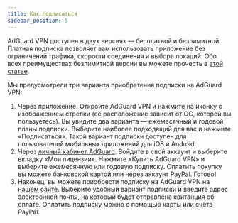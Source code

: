 ```yaml
---
title: Как подписаться
sidebar_position: 5
---
```


AdGuard VPN доступен в двух версиях — бесплатной и безлимитной. Платная подписка позволяет вам использовать приложение без ограничений трафика, скорости соединения и выбора локаций. Обо всех преимуществах безлимитной версии вы можете прочесть в [этой статье](free-vs-unlimited.md).

Мы предусмотрели три варианта приобретения подписки на AdGuard VPN:

1. Через приложение. Откройте AdGuard VPN и нажмите на иконку с изображением стрелки (её расположение зависит от ОС, которой вы пользуетесь). Вы увидите два варианта — ежемесячный и годовой планы подписки. Выберите наиболее подходящий для вас и нажмите «Подписаться». Такой вариант подписки доступен для пользователей мобильных приложений для iOS и Android.
2. Через [личный кабинет AdGuard](https://my.adguard.com/main.html). Войдите в свой аккаунт и выберите вкладку «Мои лицензии‎». Нажмите «Купить AdGuard VPN‎» и выберите ежемесячную или годовую подписку. Оплатить покупку вы можете банковской картой или через аккаунт PayPal. Готово!
3. Наконец, вы можете приобрести подписку на AdGuard VPN на [нашем сайте](https://adguard-vpn.com/license.html). Выберите удобный вариант подписки и введите адрес электронной почты, на который будет отправлена квитанция об оплате. Оплатить подписку можно с помощью карты или счёта PayPal.